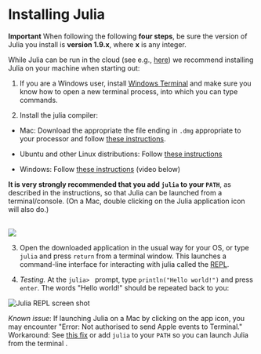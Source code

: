 # Installing Julia

**Important** When following the following **four steps**, be sure the version
of Julia you install is **version 1.9.x**, where **x** is any integer.

While Julia can be run in the cloud (see e.g.,
[here](https://juliahub.com/ui/Home)) we recommend installing Julia on
your machine when starting out:

1. If you are a Windows user, install [Windows
   Terminal](https://apps.microsoft.com/store/detail/windows-terminal/9N0DX20HK701?hl=en-nz&gl=nz)
   and make sure you know how to open a new terminal process, into which you can type
   commands.

2. Install the julia compiler:
  
  - Mac: Download the appropriate the file ending in `.dmg` appropriate to your processor
    and follow [these instructions](https://julialang.org/downloads/platform/#macos).

  - Ubuntu and other Linux distributions: Follow [these instructions](https://ferrolho.github.io/blog/2019-01-26/how-to-install-julia-on-ubuntu)
	
  - Windows: Follow [these instructions](https://julialang.org/downloads/platform/#windows) (video below)

  **It is very strongly recommended that you add `julia` to your `PATH`**, as described in
  the instructions, so that Julia can be launched from a terminal/console. (On a Mac,
  double clicking on the Julia application icon will also do.)

  <br style="width:600px; height:480px">
    <img src="./Julia_Installation.gif" />
  </br>

3. Open the downloaded application in the usual way for your OS, or 
  type `julia` and press `return` from a terminal window. This launches a command-line
  interface for interacting with julia called the
  [REPL](https://en.wikipedia.org/wiki/Read–eval–print_loop).

4. *Testing.* At the `julia> ` prompt, type `println("Hello
  world!")` and press `enter`. The words "Hello world!" should be repeated back to you:
  
![Julia REPL screen shot](/assets/hello_world.png)

*Known issue*: If launching Julia on a Mac by clicking on the app icon, you may encounter
"Error: Not authorised to send Apple events to Terminal." Workaround: See [this
fix](https://apple.stackexchange.com/questions/393096/error-not-authorised-to-send-apple-events-to-terminal-when-starting-maxima)
or add `julia` to your `PATH` so you can launch Julia from the terminal .
